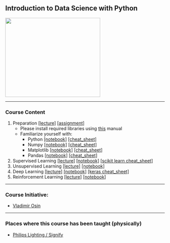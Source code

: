 ## Introduction to Data Science with Python 

<img src="https://media.licdn.com/dms/image/C5612AQEfw2TRbG7h9g/article-inline_image-shrink_1000_1488/0?e=1547683200&v=beta&t=LEcbNd775qFwwGwkpFZ7XqQBXlXfBzyobIwOik6gWQA" width="300" height="250"/>

----
### Course Content
1. Preparation [[lecture]](Modules/1-Preparation/Lecture%201%20-%20General%20Introduction.pdf) [[assignment]](Modules/1-Preparation/notebooks/assignment_1.ipynb)
   - Please install required libraries using [this](Resources/installation.md) manual
   - Familiarize yourself with:
      - Python     [[notebook]](Modules/1-Preparation/notebooks/intro_to_python.ipynb) [[cheat_sheet]](Resources/cheatsheets/PythonForDataScience.pdf)
      - Numpy      [[notebook]](Modules/1-Preparation/notebooks/intro_to_numpy.ipynb)  [[cheat_sheet]](Resources/cheatsheets/Numpy_Python_Cheat_Sheet.pdf)
      - Matplotlib [[notebook]](Modules/1-Preparation/notebooks/intro_to_matplotlib.ipynb) [[cheat_sheet]](Resources/cheatsheets/Python_Matplotlib_Cheat_Sheet.pdf)
      - Pandas     [[notebook]](Modules/1-Preparation/notebooks/intro_to_pandas.ipynb) [[cheat_sheet]](Resources/cheatsheets/PandasPythonForDataScience.pdf)
2. Supervised Learning [[lecture]](Modules/2-Supervised%20Learning/Lecture%2002%20-%20Supervised%20Learning%20.pdf) [[notebook]](Modules/2-Supervised%20Learning/notebooks/supervised_learning.ipynb) [[scikit learn cheat_sheet]](Resources/cheatsheets/Scikit_Learn_Cheat_Sheet_Python.pdf)
3. Unsupervised Learning [[lecture]](Modules/3-Unsupervised%20Learning/Lecture%2003%20-%20Unsupervised%20Learning.pdf) [[notebook]](Modules/3-Unsupervised%20Learning/notebooks/unsupervised_learning.ipynb)
4. Deep Learning [[lecture]](Modules/4-Deep%20Learning/Lecture%2004%20-%20Deep%20Learning.pdf) [[notebook]](Modules/4-Deep%20Learning/notebooks/keras_example.ipynb) [[keras cheat_sheet]](Resources/cheatsheets/Keras_Cheat_Sheet_Python.pdf)
5. Reinforcement Learning [[lecture]](Modules/5-Reinforcement%20Learning/Lecture%2005%20-%20Reinforcement%20Learning.pdf)  [[notebook]](Modules/5-Reinforcement%20Learning/notebooks/reinforcement_learning_pytorch.ipynb)
----  


### Course Initiative: 

* [Vladimir Osin](https://www.linkedin.com/in/vosin/) 
----  

### Places where this course has been taught (physically) 

* [Philips Lighting / Signify](https://www.signify.com)
